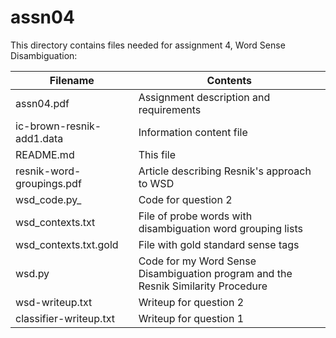 # assn04

This directory contains files needed for assignment 4, Word Sense Disambiguation: 

Filename | Contents
-------- | --------
assn04.pdf | Assignment description and requirements
ic-brown-resnik-add1.data | Information content file 
README.md | This file
resnik-word-groupings.pdf |  Article describing Resnik's approach to WSD
wsd\_code.py_ |  Code for question 2
wsd\_contexts.txt |  File of probe words with disambiguation word grouping lists
wsd\_contexts.txt.gold |  File with gold standard sense tags
wsd.py | Code for my Word Sense Disambiguation program and the Resnik Similarity Procedure
wsd-writeup.txt | Writeup for question 2
classifier-writeup.txt | Writeup for question 1 


